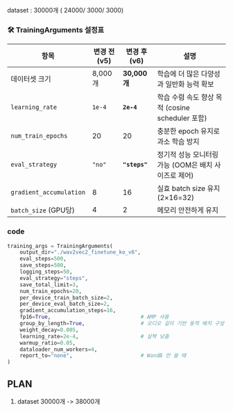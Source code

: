 dataset : 30000개 ( 24000/ 3000/ 3000)

### 🛠️ TrainingArguments 설정표

| 항목                    | 변경 전 (v5) | 변경 후 (v6)  | 설명                                                 |
| ----------------------- | ------------ | ------------- | ---------------------------------------------------- |
| 데이터셋 크기           | 8,000개      | **30,000개**  | 학습에 더 많은 다양성과 일반화 능력 확보             |
| `learning_rate`         | `1e-4`       | **`2e-4`**    | 학습 수렴 속도 향상 목적 (cosine scheduler 포함)     |
| `num_train_epochs`      | 20           | 20            | 충분한 epoch 유지로 과소 학습 방지                   |
| `eval_strategy`         | `"no"`       | **`"steps"`** | 정기적 성능 모니터링 가능 (OOM은 배치 사이즈로 제어) |
| `gradient_accumulation` | 8            | 16            | 실효 batch size 유지 (2×16=32)                       |
| `batch_size` (GPU당)    | 4            | 2             | 메모리 안전하게 유지                                 |

### code

```python
training_args = TrainingArguments(
    output_dir="./wav2vec2_finetune_ko_v6",
    eval_steps=500,
    save_steps=500,
    logging_steps=50,
    eval_strategy="steps",
    save_total_limit=3,
    num_train_epochs=20,
    per_device_train_batch_size=2,
    per_device_eval_batch_size=2,
    gradient_accumulation_steps=16,
    fp16=True,                             # AMP 사용
    group_by_length=True,                  # 오디오 길이 기반 동적 배치 구성
    weight_decay=0.005,
    learning_rate=2e-4,                    # 살짝 낮춤
    warmup_ratio=0.05,
    dataloader_num_workers=4,
    report_to="none",                      # WandB 안 쓸 때
)
```

## PLAN

1. dataset 30000개 -> 38000개
